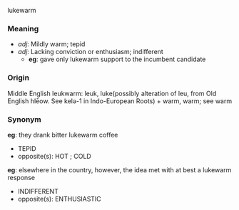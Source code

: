 lukewarm
### Meaning
+ _adj_: Mildly warm; tepid
+ _adj_: Lacking conviction or enthusiasm; indifferent
    + __eg__: gave only lukewarm support to the incumbent candidate

### Origin

Middle English leukwarm: leuk, luke(possibly alteration of leu, from Old English hlēow. See kelə-1 in Indo-European Roots) + warm, warm; see warm

### Synonym

__eg__: they drank bitter lukewarm coffee

+ TEPID
+ opposite(s): HOT ; COLD

__eg__: elsewhere in the country, however, the idea met with at best a lukewarm response

+ INDIFFERENT
+ opposite(s): ENTHUSIASTIC


